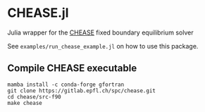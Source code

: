 # CHEASE.jl

Julia wrapper for the [CHEASE](https://gitlab.epfl.ch/spc/chease.git) fixed boundary equilibrium solver

See `examples/run_chease_example.jl` on how to use this package.

## Compile CHEASE executable

```
mamba install -c conda-forge gfortran
git clone https://gitlab.epfl.ch/spc/chease.git
cd chease/src-f90
make chease
```
